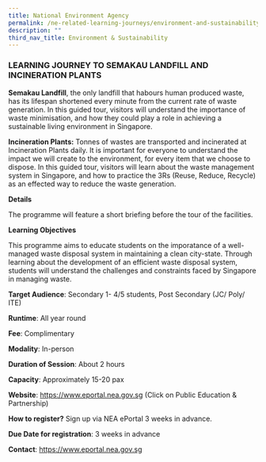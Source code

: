 ```yaml
---
title: National Environment Agency
permalink: /ne-related-learning-journeys/environment-and-sustainability/nea/
description: ""
third_nav_title: Environment & Sustainability
---
```

### LEARNING JOURNEY TO SEMAKAU LANDFILL AND INCINERATION PLANTS

**Semakau Landfill**, the only landfill that habours human produced waste, has its lifespan
shortened every minute from the current rate of waste generation. In this guided tour, visitors
will understand the importance of waste minimisation, and how they could play a role in
achieving a sustainable living environment in Singapore.

**Incineration Plants:**
Tonnes of wastes are transported and incinerated at Incineration Plants daily. It is important for
everyone to understand the impact we will create to the environment, for every item that we
choose to dispose. In this guided tour, visitors will learn about the waste management system
in Singapore, and how to practice the 3Rs (Reuse, Reduce, Recycle) as an effected way to reduce
the waste generation.

**Details**

The programme will feature a short briefing before the tour of the facilities.

**Learning Objectives**

This programme aims to educate students on the imporatance of a well-managed waste disposal system in maintaining a clean city-state. Through learning about the development of an efficient waste disposal system, students will understand the challenges and constraints faced by Singapore in managing waste.
		
**Target Audience**: Secondary 1- 4/5 students, Post Secondary (JC/ Poly/ ITE)		

**Runtime**: All year round	

**Fee**: Complimentary		

**Modality**: In-person	
		
**Duration of Session**: About 2 hours 		

**Capacity**: Approximately 15-20 pax		
	
**Website**: https://www.eportal.nea.gov.sg (Click on Public Education & Partnership)		

**How to register?** Sign up via NEA ePortal 3 weeks in advance.		

**Due Date for registration**: 3 weeks in advance 		
		
**Contact**: https://www.eportal.nea.gov.sg		
